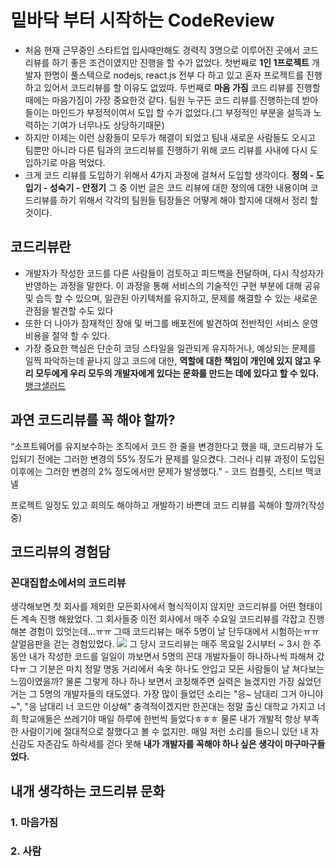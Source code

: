 # 밑바닥 부터 시작하는 CodeReview
- 처음 현재 근무중인 스타트업 입사때만해도 경력직 3명으로 이루어진 곳에서 코드 리뷰를 하기 좋은 조건이였지만 진행을 할 수가 없었다.
첫번째로 **1인 1프로젝트**
개발자 한명이 풀스텍으로 nodejs, react.js 전부 다 하고 있고 혼자 프로젝트를 진행 하고 있어서 코드리뷰를 할 이유도 없었따.
두번째로 **마음 가짐**
코드 리뷰를 진행할때에는 마음가짐이 가장 중요한것 같다. 팀원 누구든 코드 리뷰를 진행하는데 받아들이는 마인드가 부정적이여서 도입 할 수가 없었다.(그 부정적인 부분을 설득과 노력하는 기여가 너무나도 상당하기때문)
- 하지만 이제는 이런 상황들이 모두가 해결이 되었고 팀내 새로운 사람들도 오시고 팀뿐만 아니라 다른 팀과의 코드리뷰를 진행하기 위해 코드 리뷰를 사내에 다시 도입하기로 마음 먹었다.
- 크게 코드 리뷰를 도입하기 위해서 4가지 과정에 걸쳐서 도입할 생각이다.
**정의 - 도입기 - 성숙기 - 안정기** 그 중 이번 글은 코드 리뷰에 대한 정의에 대한 내용이며 코드리뷰를 하기 위해서 각각의 팀원들 팀장들은 어떻게 해야 할지에 대해서 정리 할 것이다.

## 코드리뷰란
- 개발자가 작성한 코드를 다른 사람들이 검토하고 피드백을 전달하며, 다시 작성자가 반영하는 과정을 말한다.
이 과정을 통해 서비스의 기술적인 구현 부분에 대해 공유 및 습득 할 수 있으며, 일관된 아키텍처를 유지하고, 문제를 해결할 수 있는 새로운 관점을 발견할 수도 있다
- 또한 더 나아가 잠재적인 장애 및 버그를 배포전에 발견하여 전반적인 서비스 운영 비용을 절약 할 수 있다.
- 가장 중요한 핵심은 단순히 코딩 스타일을 일관되게 유지하거나, 예상되는 문제를 일찍 파악하는데 끝나지 않고 코드에 대한, **역할에 대한 책임이 개인에 있지 않고 우리 모두에게 우리 모두의 개발자에게 있다는 문화를 만드는 데에 있다고 할 수 있다.**
[뱅크샐러드](https://blog.banksalad.com/tech/banksalad-code-review-culture/)

## 과연 코드리뷰를 꼭 해야 할까?
>
“소프트웨어를 유지보수하는 조직에서 코드 한 줄을 변경한다고 했을 때, 코드리뷰가 도입되기 전에는 그러한 변경의 55% 정도가 문제를 일으켰다. 그러나 리뷰 과정이 도입된 이후에는 그러한 변경의 2% 정도에서만 문제가 발생했다.” - 코드 컴플릿, 스티브 맥코넬

프로젝트 일정도 있고 회의도 해야하고 개발하기 바쁜데 코드 리뷰를 꼭해야 할까?(작성중)

## 코드리뷰의 경험담
### 꼰대집합소에서의 코드리뷰
생각해보면 첫 회사를 제외한 모든회사에서 형식적이지 않지만 코드리뷰를 어떤 형태이든 계속 진행 해왔었다. 그 회사들중 이전 회사에서 매주 수요일 코드리뷰를 각잡고 진행 해본 경험이 있엇는데...ㅠㅠ
그때 코드리뷰는 매주 5명이 날 단두대에서 시험하는ㅠㅠ 살얼음판을 걷는 경험있었다.
![](https://velog.velcdn.com/images/hong-brother/post/7e15fc8a-1101-453e-bb11-5e82584e366a/image.png)
그 당시 코드리뷰는 매주 목요일 2시부터 ~ 3시 한 주 동안 내가 작성한 코드를 일일이 까보면서 5명의 꼰대 개발자들이 하나하나씩 파해쳐 갔다ㅠ 
그 기분은 마치 정말 명동 거리에서 속옷 하나도 안입고 모든 사람들이 날 쳐다보는 느낌이였을까?
물론 그렇게 하나 하나 보면서 코칭해주면 실력은 늘겠지만 가장 싫었던거는 그 5명의 개발자들의 태도였다.
가장 많이 들었던 소리는 "응~ 남대리 그거 아니야~", "응 남대리 너 코드만 이상해"
충격적이겠지만 한꼰대는 정말 출신 대학교 가지고 너희 학교애들은 쓰레기야 매일 하루에 한번씩 들었다ㅎㅎㅎ
물론 내가 개발적 항상 부족한 사람이기에 절대적으로 잘했다고 볼 수 없지만. 매일 저런 소리를 들으니 있던 내 자신감도 자존감도 하락세를 걷다 못해 **내가 개발자를 꼭해야 하나 싶은 생각이 마구마구들었다.**

## 내개 생각하는 코드리뷰 문화
### 1. 마음가짐


### 2. 사람
